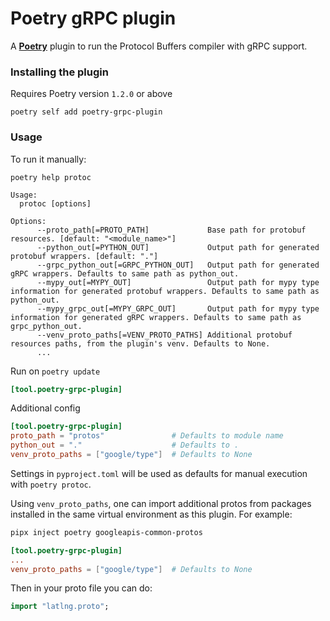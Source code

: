 # Poetry gRPC plugin

A [**Poetry**](https://python-poetry.org/) plugin to run the Protocol Buffers compiler with gRPC support.

### Installing the plugin

Requires Poetry version `1.2.0` or above

```shell
poetry self add poetry-grpc-plugin
```

### Usage

To run it manually:

```console
poetry help protoc

Usage:
  protoc [options]

Options:
      --proto_path[=PROTO_PATH]             Base path for protobuf resources. [default: "<module_name>"]
      --python_out[=PYTHON_OUT]             Output path for generated protobuf wrappers. [default: "."]
      --grpc_python_out[=GRPC_PYTHON_OUT]   Output path for generated gRPC wrappers. Defaults to same path as python_out.
      --mypy_out[=MYPY_OUT]                 Output path for mypy type information for generated protobuf wrappers. Defaults to same path as python_out.
      --mypy_grpc_out[=MYPY_GRPC_OUT]       Output path for mypy type information for generated gRPC wrappers. Defaults to same path as grpc_python_out.
      --venv_proto_paths[=VENV_PROTO_PATHS] Additional protobuf resources paths, from the plugin's venv. Defaults to None.
      ...
```

Run on `poetry update`

```toml
[tool.poetry-grpc-plugin]
```

Additional config

```toml
[tool.poetry-grpc-plugin]
proto_path = "protos"               # Defaults to module name
python_out = "."                    # Defaults to .
venv_proto_paths = ["google/type"]  # Defaults to None
```
Settings in `pyproject.toml` will be used as defaults for manual execution with `poetry protoc`.

Using `venv_proto_paths`, one can import additional protos from packages installed in the same virtual environment as this plugin. For example:
```bash
pipx inject poetry googleapis-common-protos
```
```toml
[tool.poetry-grpc-plugin]
...
venv_proto_paths = ["google/type"]  # Defaults to None
```
Then in your proto file you can do: 
```protobuf
import "latlng.proto";
```